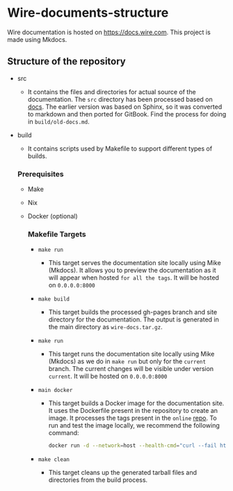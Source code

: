 # Wire-documents-structure

Wire documentation is hosted on <https://docs.wire.com>. This project is made using Mkdocs.

## Structure of the repository
- src 
    - It contains the files and directories for actual source of the documentation. The `src` directory has been processed based on [docs](https://github.com/wireapp/wire-server/tree/develop/docs). The earlier version was based on Sphinx, so it was converted to markdown and then ported for GitBook. Find the process for doing in `build/old-docs.md`.  

- build 
    - It contains scripts used by Makefile to support different types of builds.
    ### Prerequisites
    
    - Make
    - Nix
    - Docker (optional)


        ### Makefile Targets

        - `make run`
            - This target serves the documentation site locally using Mike (Mkdocs). It allows you to preview the documentation as it will appear when hosted `for all the tags`. It will be hosted on `0.0.0.0:8000`

        - `make build`
            - This target builds the processed gh-pages branch and site directory for the documentation. The output is generated in the main directory as `wire-docs.tar.gz`.

        - `make run`
            - This target runs the documentation site locally using Mike (Mkdocs) as we do in `make run` but only for the `current` branch. The current changes will be visible under version `current`. It will be hosted on `0.0.0.0:8000`

        - `main docker`
            - This target builds a Docker image for the documentation site. It uses the Dockerfile present in the repository to create an image. It processes the tags present in the `online` [repo](https://github.com/wireapp/wire-docs.git). To run and test the image locally, we recommend the following command:
                ```bash
                docker run -d --network=host --health-cmd="curl --fail http://localhost:8000 || exit 1" --health-interval=30s --health-retries=3 --health-timeout=5s wire-docs mike serve --dev-addr 0.0.0.0:8000
                ```

        - `make clean`
            - This target cleans up the generated tarball files and directories from the build process.